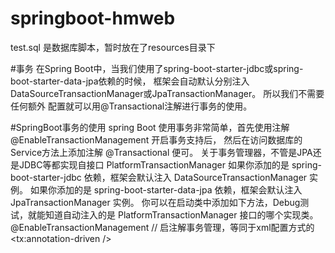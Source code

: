 # springboot-hmweb
test.sql 是数据库脚本，暂时放在了resources目录下

#事务
在Spring Boot中，当我们使用了spring-boot-starter-jdbc或spring-boot-starter-data-jpa依赖的时候，
框架会自动默认分别注入DataSourceTransactionManager或JpaTransactionManager。
所以我们不需要任何额外 配置就可以用@Transactional注解进行事务的使用。

#SpringBoot事务的使用
spring Boot 使用事务非常简单，首先使用注解 @EnableTransactionManagement 开启事务支持后，
然后在访问数据库的Service方法上添加注解 @Transactional 便可。
关于事务管理器，不管是JPA还是JDBC等都实现自接口 PlatformTransactionManager 
如果你添加的是 spring-boot-starter-jdbc 依赖，框架会默认注入 DataSourceTransactionManager 实例。
如果你添加的是 spring-boot-starter-data-jpa 依赖，框架会默认注入 JpaTransactionManager 实例。
你可以在启动类中添加如下方法，Debug测试，就能知道自动注入的是 PlatformTransactionManager 接口的哪个实现类。
@EnableTransactionManagement // 启注解事务管理，等同于xml配置方式的 <tx:annotation-driven />
